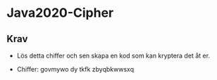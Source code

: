 # Java2020-Cipher

## Krav ##

- Lös detta chiffer och sen skapa en kod som kan kryptera det åt er.

- Chiffer: govmywo dy tkfk zbyqbkwwsxq
